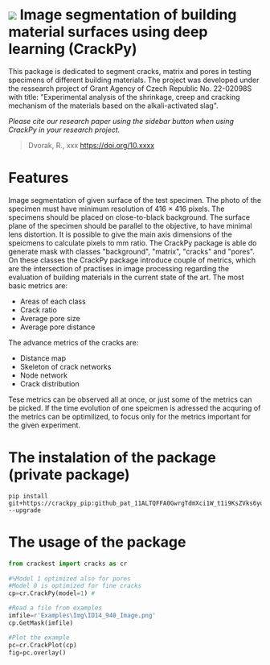 ![](https://github.com/Rievil/CrackPy/blob/main/Examples/Plots/Example.png)
Image segmentation of building material surfaces using deep learning (CrackPy)
=================================================================

This package is dedicated to segment cracks, matrix and pores in testing specimens of different building materials. The project was developed under the ressearch project of Grant Agency of Czech Republic No. 22-02098S with title: "Experimental analysis of the shrinkage, creep and cracking mechanism of the materials based on the alkali-activated slag".

_Please cite our research paper using the sidebar button when using CrackPy in your research project._
> Dvorak, R., xxx https://doi.org/10.xxxx

Features
============================
Image segmentation of given surface of the test specimen. The photo of the specimen must have minimum resolution of 416 $\times$ 416 pixels.
The specimens should be placed on close-to-black background. The surface plane of the specimen should be parallel to the objective, to have minimal lens distortion. It is possible to give the main axis dimensions of the speicmens to calculate pixels to mm ratio.
The CrackPy package is able do generate mask with classes "background", "matrix", "cracks" and "pores". On these classes the CrackPy package introduce couple of metrics, which are the intersection of practises in image processing regarding the evaluation of building materials in the current state of the art. The most basic metrics are:
- Areas of each class
- Crack ratio
- Average pore size
- Average pore distance

The advance metrics of the cracks are:
- Distance map
- Skeleton of crack networks
- Node network
- Crack distribution

Tese metrics can be observed all at once, or just some of the metrics can be picked. If the time evolution of one speicmen is adressed the acquring of the metrics can be optimilized, to focus only for the metrics important for the given experiment.

The instalation of the package (private package)
============================
```
pip install git+https://crackpy_pip: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@github.com/Rievil/CrackPy --upgrade

```

The usage of the package 
=============================

```Python
from crackest import cracks as cr
 
#%Model 1 optimized also for pores
#Model 0 is optimized for fine cracks
cp=cr.CrackPy(model=1) #

#Read a file from examples
imfile=r'Examples\Img\ID14_940_Image.png' 
cp.GetMask(imfile)

#Plot the example
pc=cr.CrackPlot(cp)
fig=pc.overlay()
```


